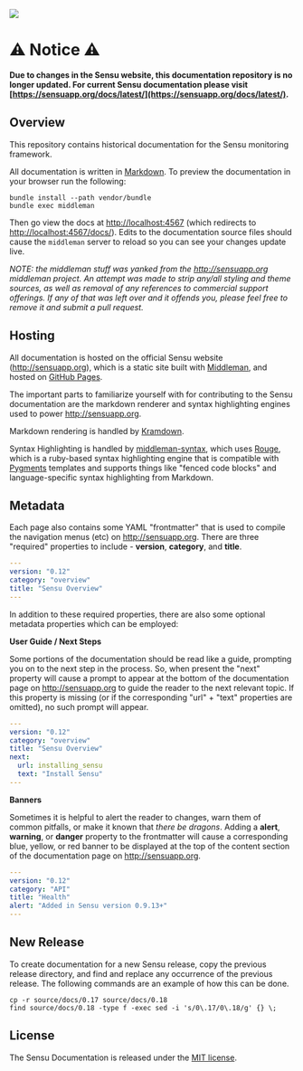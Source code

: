 ![](https://raw.github.com/sensu/sensu/master/sensu-logo.png)

# :warning: Notice :warning:

**Due to changes in the Sensu website, this documentation repository is no longer updated. For current Sensu documentation please visit [https://sensuapp.org/docs/latest/](https://sensuapp.org/docs/latest/).**

## Overview

This repository contains historical documentation for the Sensu monitoring framework.

All documentation is written in [Markdown][markdown]. To preview the documentation in your browser run the following:

~~~ shell
bundle install --path vendor/bundle
bundle exec middleman
~~~

Then go view the docs at [http://localhost:4567](http://localhost:4567) (which redirects to [http://localhost:4567/docs/](http://localhost:4567/docs/)). Edits to the documentation source files should cause the `middleman` server to reload so you can see your changes update live.

*NOTE:* _the middleman stuff was yanked from the http://sensuapp.org middleman project. An attempt was made to strip any/all styling and theme sources, as well as removal of any references to commercial support offerings. If any of that was left over and it offends you, please feel free to remove it and submit a pull request._

## Hosting

All documentation is hosted on the official Sensu website (http://sensuapp.org), which is a static site built with [Middleman][middleman], and hosted on [GitHub Pages][pages].

The important parts to familiarize yourself with for contributing to the Sensu documentation are the markdown renderer and syntax highlighting engines used to power http://sensuapp.org.

Markdown rendering is handled by [Kramdown][kramdown].

Syntax Highlighting is handled by [middleman-syntax][syntax], which uses [Rouge][rouge], which is a ruby-based syntax highlighting engine that is compatible with [Pygments][pygments] templates and supports things like "fenced code blocks" and language-specific syntax highlighting from Markdown.

## Metadata

Each page also contains some YAML "frontmatter" that is used to compile the navigation menus (etc) on http://sensuapp.org. There are three "required" properties to include - **version**, **category**, and **title**.

~~~ yaml
---
version: "0.12"
category: "overview"
title: "Sensu Overview"
---
~~~

In addition to these required properties, there are also some optional metadata properties which can be employed:

**User Guide / Next Steps**

Some portions of the documentation should be read like a guide, prompting you on to the next step in the process. So, when present the "next" property will cause a prompt to appear at the bottom of the documentation page on http://sensuapp.org to guide the reader to the next relevant topic. If this property is missing (or if the corresponding "url" + "text" properties are omitted), no such prompt will appear.

~~~ yaml
---
version: "0.12"
category: "overview"
title: "Sensu Overview"
next:
  url: installing_sensu
  text: "Install Sensu"
---
~~~

**Banners**

Sometimes it is helpful to alert the reader to changes, warn them of common pitfalls, or make it known that _there be dragons_. Adding a **alert**, **warning**, or **danger** property to the frontmatter will cause a corresponding blue, yellow, or red banner to be displayed at the top of the content section of the documentation page on http://sensuapp.org.

~~~ yaml
---
version: "0.12"
category: "API"
title: "Health"
alert: "Added in Sensu version 0.9.13+"
---
~~~

## New Release

To create documentation for a new Sensu release, copy the previous release directory, and find and replace any occurrence of the previous release. The following commands are an example of how this can be done.

~~~ shell
cp -r source/docs/0.17 source/docs/0.18
find source/docs/0.18 -type f -exec sed -i 's/0\.17/0\.18/g' {} \;
~~~

## License
The Sensu Documentation is released under the
[MIT license][mit-license].


[markdown]: http://daringfireball.net/projects/markdown/syntax
[sensuapp]: http://sensuapp.org
[middleman]: http://middlemanapp.com
[pages]: http://pages.github.com/
[kramdown]: http://kramdown.gettalong.org/
[syntax]: https://github.com/middleman/middleman-syntax
[rouge]: https://github.com/jayferd/rouge
[pygments]: http://pygments.org/
[mit-license]: https://raw.github.com/sensu/sensu-docs/master/MIT-LICENSE.txt

